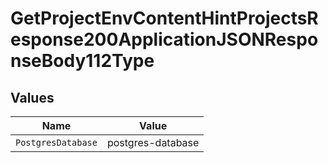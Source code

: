 # GetProjectEnvContentHintProjectsResponse200ApplicationJSONResponseBody112Type


## Values

| Name               | Value              |
| ------------------ | ------------------ |
| `PostgresDatabase` | postgres-database  |